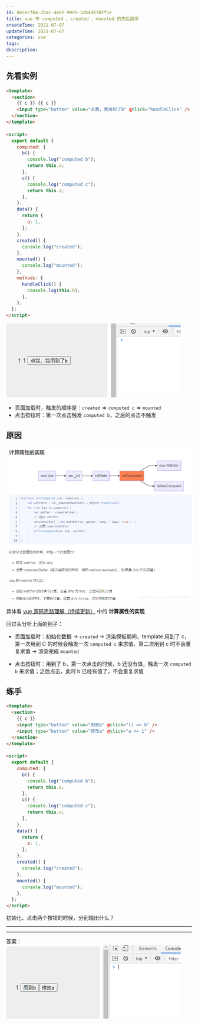 ```yaml
---
id: de5ecfba-2bac-44e2-99d9-3cb40b702f5e
title: vue 中 computed 、created 、mounted 的先后顺序
createTime: 2021-07-07
updateTime: 2021-07-07
categories: vue
tags:
description:
---
```


## 先看实例

```html
<template>
  <section>
    {{ c }} {{ c }}
    <input type="button" value="点我，我用到了b" @click="handleClick" />
  </section>
</template>

<script>
  export default {
    computed: {
      b() {
        console.log("computed b");
        return this.a;
      },
      c() {
        console.log("computed c");
        return this.a;
      },
    },
    data() {
      return {
        a: 1,
      };
    },
    created() {
      console.log("created");
    },
    mounted() {
      console.log("mounted");
    },
    methods: {
      handleClick() {
        console.log(this.b);
      },
    },
  };
</script>
```

![在这里插入图片描述](..\post-assets\de64b715-aa86-47b6-8ed9-f237874f7f47.png)

- 页面加载时，触发的顺序是：`created` => `computed c` => `mounted`
- 点击按钮时：第一次点击触发 `computed b`，之后的点击不触发

## 原因

![截图](..\post-assets\abbb6ca9-ceb0-49bc-aed0-80b641fa5de2.png)

具体看 [vue 源码思路理解（持续更新）](https://blog.csdn.net/tangran0526/article/details/104772671) 中的 **计算属性的实现**

回过头分析上面的例子：

- 页面加载时：初始化数据 -> `created` -> 渲染模板期间，template 用到了 c，第一次用到 C 的时候会触发一次 `computed c` 来求值，第二次用到 c 时不会重复求值 -> 渲染完成 `mounted`

- 点击按钮时：用到了 b，第一次点击的时候，b 还没有值，触发一次 `computed b` 来求值；之后点击，此时 b 已经有值了，不会重复求值

## 练手

```html
<template>
  <section>
    {{ c }}
    <input type="button" value="用到b" @click="() => b" />
    <input type="button" value="修改a" @click="a += 1" />
  </section>
</template>

<script>
  export default {
    computed: {
      b() {
        console.log("computed b");
        return this.a;
      },
      c() {
        console.log("computed c");
        return this.a;
      },
    },
    data() {
      return {
        a: 1,
      };
    },
    created() {
      console.log("created");
    },
    mounted() {
      console.log("mounted");
    },
  };
</script>
```

初始化、点击两个按钮的时候，分别输出什么？

---

---

答案：
![在这里插入图片描述](..\post-assets\468fcb02-2b00-4b44-95ee-845642dfe8a9.png)
